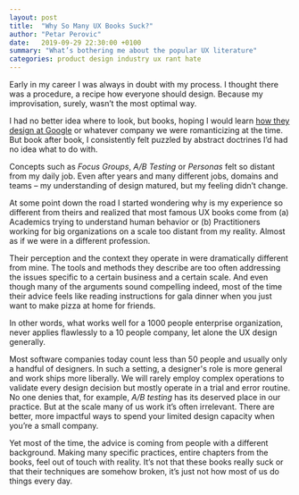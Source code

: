 ```yaml
---
layout: post
title:  "Why So Many UX Books Suck?"
author: "Petar Perovic"
date:   2019-09-29 22:30:00 +0100
summary: "What’s bothering me about the popular UX literature"
categories: product design industry ux rant hate
---
```


Early in my career I was always in doubt with my process. I thought there was a procedure, a recipe how everyone should design. Because my improvisation, surely, wasn’t the most optimal way.

I had no better idea where to look, but books, hoping I would learn [how they design at Google](https://stopdesign.com/archive/2009/03/20/goodbye-google.html) or whatever company we were romanticizing at the time. But book after book, I consistently felt puzzled by abstract doctrines I’d had no idea what to do with.

Concepts such as _Focus Groups_, _A/B Testing_ or _Personas_ felt so distant from my daily job. Even after years and many different jobs, domains and teams – my understanding of design matured, but my feeling didn’t change.

At some point down the road I started wondering why is my experience so different from theirs and realized that most famous UX books come from (a) Academics trying to understand human behavior or (b) Practitioners working for big organizations on a scale too distant from my reality. Almost as if we were in a different profession.

Their perception and the context they operate in were dramatically different from mine. The tools and methods they describe are too often addressing the issues specific to a certain business and a certain scale. And even though many of the arguments sound compelling indeed, most of the time their advice feels like reading instructions for gala dinner when you just want to make pizza at home for friends.

In other words, what works well for a 1000 people enterprise organization, never applies flawlessly to a 10 people company, let alone the UX design generally.

Most software companies today count less than 50 people and usually only a handful of designers. In such a setting, a designer's role is more general and work ships more liberally. We will rarely employ complex operations to validate every design decision but mostly operate in a trial and error routine. No one denies that, for example, _A/B testing_ has its deserved place in our practice. But at the scale many of us work it’s often irrelevant. There are better, more impactful ways to spend your limited design capacity when you’re a small company.

Yet most of the time, the advice is coming from people with a different background. Making many specific practices, entire chapters from the books, feel out of touch with reality. It’s not that these books really suck or that their techniques are somehow broken, it’s just not how most of us do things every day.